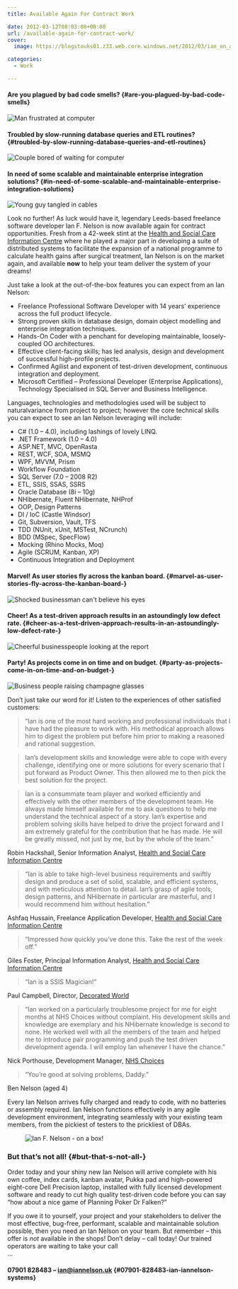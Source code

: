```yaml
---
title: Available Again For Contract Work

date: 2012-03-12T08:03:00+00:00
url: /available-again-for-contract-work/
cover: 
  image: https://blogstouks01.z33.web.core.windows.net/2012/03/ian_on_a_card-1.jpg

categories:
  - Work

---
```

#### Are you plagued by bad code smells? {#are-you-plagued-by-bad-code-smells}<figure class="kg-card kg-image-card">

<img decoding="async" src="https://blogstouks01.z33.web.core.windows.net/2023/08/iStock_000018608645XSmall.jpg" class="kg-image" alt="Man frustrated at computer" loading="lazy" /> </figure> 

#### Troubled by slow-running database queries and ETL routines? {#troubled-by-slow-running-database-queries-and-etl-routines}<figure class="kg-card kg-image-card">

<img decoding="async" src="https://blogstouks01.z33.web.core.windows.net/2023/08/iStock_000001963185XSmall.jpg" class="kg-image" alt="Couple bored of waiting for computer" loading="lazy" /> </figure> 

#### In need of some scalable and maintainable enterprise integration solutions? {#in-need-of-some-scalable-and-maintainable-enterprise-integration-solutions}<figure class="kg-card kg-image-card">

<img decoding="async" src="https://blogstouks01.z33.web.core.windows.net/2023/08/iStock_000006701987XSmall.jpg" class="kg-image" alt="Young guy tangled in cables" loading="lazy" /> </figure> 

Look no further! As luck would have it, legendary Leeds-based freelance software developer Ian F. Nelson is now available again for contract opportunities. Fresh from a 42-week stint at the [Health and Social Care Information Centre][1] where he played a major part in developing a suite of distributed systems to facilitate the expansion of a national programme to calculate health gains after surgical treatment, Ian Nelson is on the market again, and available **now** to help your team deliver the system of your dreams!

Just take a look at the out-of-the-box features you can expect from an Ian Nelson:

  * Freelance Professional Software Developer with 14 years’ experience across the full product lifecycle.
  * Strong proven skills in database design, domain object modelling and enterprise integration techniques.
  * Hands-On Coder with a penchant for developing maintainable, loosely-coupled OO architectures.
  * Effective client-facing skills; has led analysis, design and development of successful high-profile projects.
  * Confirmed Agilist and exponent of test-driven development, continuous integration and deployment.
  * Microsoft Certified &#8211; Professional Developer (Enterprise Applications), Technology Specialised in SQL Server and Business Intelligence.

Languages, technologies and methodologies used will be subject to naturalvariance from project to project; however the core technical skills you can expect to see an Ian Nelson leveraging will include:

  * C# (1.0 &#8211; 4.0), including lashings of lovely LINQ.
  * .NET Framework (1.0 &#8211; 4.0)
  * ASP.NET, MVC, OpenRasta
  * REST, WCF, SOA, MSMQ
  * WPF, MVVM, Prism
  * Workflow Foundation
  * SQL Server (7.0 &#8211; 2008 R2)
  * ETL, SSIS, SSAS, SSRS
  * Oracle Database (8i &#8211; 10g)
  * NHibernate, Fluent NHibernate, NHProf
  * OOP, Design Patterns
  * DI / IoC (Castle Windsor)
  * Git, Subversion, Vault, TFS
  * TDD (NUnit, xUnit, MSTest, NCrunch)
  * BDD (MSpec, SpecFlow)
  * Mocking (Rhino Mocks, Moq)
  * Agile (SCRUM, Kanban, XP)
  * Continuous Integration and Deployment

#### Marvel! As user stories fly across the kanban board. {#marvel-as-user-stories-fly-across-the-kanban-board-}<figure class="kg-card kg-image-card">

<img decoding="async" src="https://blogstouks01.z33.web.core.windows.net/2023/08/iStock_000012193457XSmall.jpg" class="kg-image" alt="Shocked businessman can't believe his eyes" loading="lazy" /> </figure> 

#### Cheer! As a test-driven approach results in an astoundingly low defect rate. {#cheer-as-a-test-driven-approach-results-in-an-astoundingly-low-defect-rate-}<figure class="kg-card kg-image-card">

<img decoding="async" src="https://blogstouks01.z33.web.core.windows.net/2023/08/iStock_000017462623XSmall.jpg" class="kg-image" alt="Cheerful businesspeople looking at the report" loading="lazy" /> </figure> 

#### Party! As projects come in on time and on budget. {#party-as-projects-come-in-on-time-and-on-budget-}<figure class="kg-card kg-image-card">

<img decoding="async" src="https://blogstouks01.z33.web.core.windows.net/2023/08/iStock_000012308930XSmall.jpg" class="kg-image" alt="Business people raising champagne glasses" loading="lazy" /> </figure> 

Don’t just take our word for it! Listen to the experiences of other satisfied customers:

> &#8220;Ian is one of the most hard working and professional individuals that I have had the pleasure to work with. His methodical approach allows him to digest the problem put before him prior to making a reasoned and rational suggestion.

> Ian’s development skills and knowledge were able to cope with every challenge, identifying one or more solutions for every scenario that I put forward as Product Owner. This then allowed me to then pick the best solution for the project.

> Ian is a consummate team player and worked efficiently and effectively with the other members of the development team. He always made himself available for me to ask questions to help me understand the technical aspect of a story. Ian’s expertise and problem solving skills have helped to drive the project forward and I am extremely grateful for the contribution that he has made. He will be greatly missed, not just by me, but by the whole of the team.&#8221;

Robin Hackshall, Senior Information Analyst, [Health and Social Care Information Centre][1]

> &#8220;Ian is able to take high-level business requirements and swiftly design and produce a set of solid, scalable, and efficient systems, and with meticulous attention to detail. Ian’s grasp of agile tools, design patterns, and NHibernate in particular are masterful, and I would recommend him without hesitation.&#8221;

Ashfaq Hussain, Freelance Application Developer, [Health and Social Care Information Centre][1]

> &#8220;Impressed how quickly you’ve done this. Take the rest of the week off.&#8221;

Giles Foster, Principal Information Analyst, [Health and Social Care Information Centre][1]

> &#8220;Ian is a SSIS Magician!&#8221;

Paul Campbell, Director, [Decorated World][2]

> &#8220;Ian worked on a particularly troublesome project for me for eight months at NHS Choices without complaint. His development skills and knowledge are exemplary and his NHibernate knowledge is second to none. He worked well with all the members of the team and helped me to introduce pair programming and push the test driven development agenda. I will employ Ian whenever I have the chance.&#8221;

Nick Porthouse, Development Manager, [NHS Choices][3]

> &#8220;You’re good at solving problems, Daddy.&#8221;

Ben Nelson (aged 4)

Every Ian Nelson arrives fully charged and ready to code, with no batteries or assembly required. Ian Nelson functions effectively in any agile development environment, integrating seamlessly with your existing team members, from the pickiest of testers to the prickliest of DBAs.<figure class="kg-card kg-image-card">

<img decoding="async" src="https://blogstouks01.z33.web.core.windows.net/2023/08/ian_on_a_card.jpg" class="kg-image" alt="Ian F. Nelson - on a box!" loading="lazy" /> </figure> 

### But that’s not all! {#but-that-s-not-all-}

Order today and your shiny new Ian Nelson will arrive complete with his own coffee, index cards, kanban avatar, Pukka pad and high-powered eight-core Dell Precision laptop, installed with fully licensed development software and ready to cut high quality test-driven code before you can say &#8220;how about a nice game of Planning Poker Dr Falken?&#8221;

If you owe it to yourself, your project and your stakeholders to deliver the most effective, bug-free, performant, scalable and maintainable solution possible, then you need an Ian Nelson on your team. But remember &#8211; this offer is _not_ available in the shops! Don’t delay &#8211; call today! Our trained operators are waiting to take your call  
&#8230;

#### 07901 828483 &#8211; <a>ian@iannelson.uk</a> {#07901-828483-ian-iannelson-systems}

 [1]: http://www.ic.nhs.uk/
 [2]: http://www.decoratedworld.co.uk/
 [3]: http://www.nhs.uk